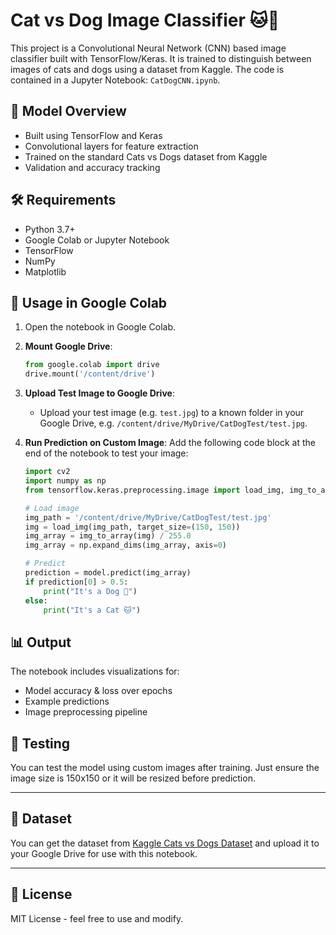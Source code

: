 # Cat vs Dog Image Classifier 🐱🐶

This project is a Convolutional Neural Network (CNN) based image classifier built with TensorFlow/Keras. It is trained to distinguish between images of cats and dogs using a dataset from Kaggle. The code is contained in a Jupyter Notebook: `CatDogCNN.ipynb`.

## 🧠 Model Overview

- Built using TensorFlow and Keras
- Convolutional layers for feature extraction
- Trained on the standard Cats vs Dogs dataset from Kaggle
- Validation and accuracy tracking

## 🛠️ Requirements

- Python 3.7+
- Google Colab or Jupyter Notebook
- TensorFlow
- NumPy
- Matplotlib

## 📂 Usage in Google Colab

1. Open the notebook in Google Colab.

2. **Mount Google Drive**:
   ```python
   from google.colab import drive
   drive.mount('/content/drive')
   ```

3. **Upload Test Image to Google Drive**:
   - Upload your test image (e.g. `test.jpg`) to a known folder in your Google Drive, e.g. `/content/drive/MyDrive/CatDogTest/test.jpg`.

4. **Run Prediction on Custom Image**:
   Add the following code block at the end of the notebook to test your image:
   ```python
   import cv2
   import numpy as np
   from tensorflow.keras.preprocessing.image import load_img, img_to_array

   # Load image
   img_path = '/content/drive/MyDrive/CatDogTest/test.jpg'
   img = load_img(img_path, target_size=(150, 150))
   img_array = img_to_array(img) / 255.0
   img_array = np.expand_dims(img_array, axis=0)

   # Predict
   prediction = model.predict(img_array)
   if prediction[0] > 0.5:
       print("It's a Dog 🐶")
   else:
       print("It's a Cat 🐱")
   ```

## 📊 Output

The notebook includes visualizations for:

- Model accuracy & loss over epochs
- Example predictions
- Image preprocessing pipeline

## 🧪 Testing

You can test the model using custom images after training. Just ensure the image size is 150x150 or it will be resized before prediction.

---

## 📎 Dataset

You can get the dataset from [Kaggle Cats vs Dogs Dataset](https://www.kaggle.com/c/dogs-vs-cats/data) and upload it to your Google Drive for use with this notebook.

---

## 📄 License

MIT License - feel free to use and modify.
